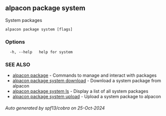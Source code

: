 ## alpacon package system

System packages

```
alpacon package system [flags]
```

### Options

```
  -h, --help   help for system
```

### SEE ALSO

* [alpacon package](alpacon_package.md)	 - Commands to manage and interact with packages
* [alpacon package system download](alpacon_package_system_download.md)	 - Download a system package from alpacon
* [alpacon package system ls](alpacon_package_system_ls.md)	 - Display a list of all system packages
* [alpacon package system upload](alpacon_package_system_upload.md)	 - Upload a system package to alpacon

###### Auto generated by spf13/cobra on 25-Oct-2024
